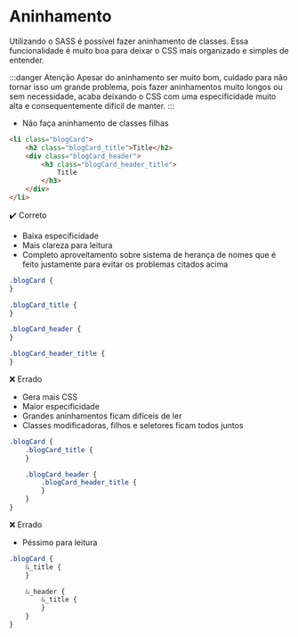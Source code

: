 # Aninhamento
Utilizando o SASS é possível fazer aninhamento de classes. Essa funcionalidade é muito boa para deixar o CSS mais organizado e simples de entender. 

:::danger Atenção
Apesar do aninhamento ser muito bom, cuidado para não tornar isso um grande problema, pois fazer aninhamentos muito longos ou sem necessidade, acaba deixando o CSS com uma especificidade muito alta e consequentemente difícil de manter.
:::

* Não faça aninhamento de classes filhas
```html
<li class="blogCard">
	<h2 class="blogCard_title">Title</h2>
	<div class="blogCard_header">
		<h3 class="blogCard_header_title">
			Title
		</h3>
	</div>
</li>
```

:heavy_check_mark: Correto 
- Baixa especificidade
- Mais clareza para leitura
- Completo aproveitamento sobre sistema de herança de nomes que é feito justamente para evitar os problemas citados acima
```scss
.blogCard {
}

.blogCard_title {
}

.blogCard_header {		
}

.blogCard_header_title {
}
```

:x: Errado
- Gera mais CSS
- Maior especificidade
- Grandes aninhamentos ficam difíceis de ler
- Classes modificadoras, filhos e seletores ficam todos juntos
  
```scss
.blogCard {
	.blogCard_title {
	}

	.blogCard_header {
		.blogCard_header_title {
		}
	}
}
```

:x: Errado
- Péssimo para leitura
  
```scss
.blogCard {
	&_title {
	}

	&_header {
		&_title {
		}
	}
}
```